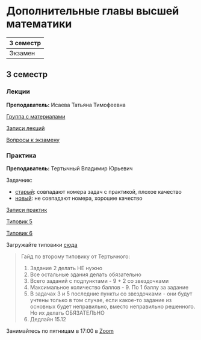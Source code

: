 # Дополнительные главы высшей математики

|3 семестр|
|---|
|Экзамен|

## 3 семестр
### Лекции

**Преподаватель:** Исаева Татьяна Тимофеевна

[Группа с материалами](https://vk.com/club193548696)

[Записи лекций](https://www.youtube.com/playlist?list=PLj7ewET2KEJxltgdxMv23dKzFmztEno1v)

[Вопросы к экзамену](../Files/Sem3MathExam.pdf)

### Практика

**Преподаватель:** Тертычный Владимир Юрьевич

Задачник:
- [старый](../Files/Tertychny/ExerciseBook_v1.pdf): совпадают номера задач с практикой, плохое качество
- [новый](../Files/Tertychny/ExerciseBook_v2.pdf): не совпадают номера, хорошее качество

[Записи практик](https://www.youtube.com/playlist?list=PLj7ewET2KEJwOaxp_g2qVgxIi4TogUfn0)

[Типовик 5](http://mathdep.ifmo.ru/files/library/Tipov6mod.pdf)

[Типовик 6](http://books.ifmo.ru/file/pdf/1076.pdf)

Загружайте типовики [сюда](https://drive.google.com/drive/folders/1ZG9rgvoKNPObwP3FQ7BxW6dMlNyZ-Tac)

> Гайд по второму типовику от Тертычного:
> 1) Задание 2 делать НЕ нужно
> 2) Все остальные здания делать обязательно
> 3) Всего заданий с подпунктами - 9 + 2 со звездочками
> 4) Максимальное количество баллов - 9. По 1 баллу за задание
> 5) В задачах 3 и 5 последние пункты со звездочками - они будут учтены только в том случае, если какое-то задание из основных будет неправильно, вместо неправильно решенного. Но их делать ОБЯЗАТЕЛЬНО
> 6) Дедлайн 15.12

Занимайтесь по пятницам в 17:00 в [Zoom](https://itmo.zoom.us/j/87112011683?pwd=ZWNLMTNkSkFQWmh1MTNudnVVN0FZUT09)
